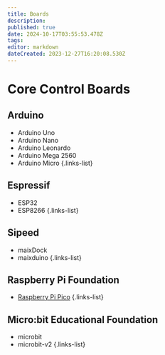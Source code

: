 ```yaml
---
title: Boards
description: 
published: true
date: 2024-10-17T03:55:53.478Z
tags: 
editor: markdown
dateCreated: 2023-12-27T16:20:08.530Z
---
```


# Core Control Boards

## Arduino

- Arduino Uno
- Arduino Nano
- Arduino Leonardo
- Arduino Mega 2560
- Arduino Micro
{.links-list}

## Espressif

- ESP32
- ESP8266
{.links-list}

## Sipeed

- maixDock
- maixduino
{.links-list}

## Raspberry Pi Foundation

- [Raspberry Pi Pico](/zh/general-hardware-guidelines/boards/raspberry-pi-pico)
{.links-list}

## Micro:bit Educational Foundation

- microbit
- microbit-v2
{.links-list}